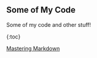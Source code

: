 ## Some of My Code

Some of my code and other stuff!

{:toc}

[Mastering Markdown](https://guides.github.com/features/mastering-markdown/)

